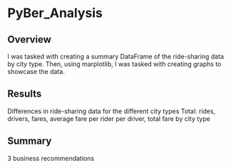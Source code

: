 # PyBer_Analysis

## Overview
I was tasked with creating a summary DataFrame of the ride-sharing data by city type. Then, using marplotlib, I was tasked with creating graphs to showcase the data. 

## Results
Differences in ride-sharing data for the different city types
Total: rides, drivers, fares, average fare per rider per driver, total fare by city type

## Summary
3 business recommendations